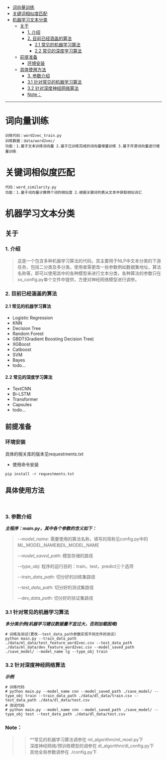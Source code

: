


- [词向量训练](#词向量训练)
- [关键词相似度匹配](#关键词相似度匹配)
- [机器学习文本分类](#机器学习文本分类)
  - [关于 ](#关于-)
    - [1. 介绍](#1-介绍)
    - [2. 目前已经涵盖的算法](#2-目前已经涵盖的算法)
      - [2.1 常见的机器学习算法](#21-常见的机器学习算法)
      - [2.2 常见的深度学习算法](#22-常见的深度学习算法)
  - [前提准备 ](#前提准备-)
    - [环境安装](#环境安装)
  - [具体使用方法 ](#具体使用方法-)
    - [3. 参数介绍](#3-参数介绍)
    - [3.1 针对常见的机器学习算法](#31-针对常见的机器学习算法)
    - [3.2 针对深度神经网络算法](#32-针对深度神经网络算法)
    - [Note：](#note)

---
# 词向量训练
    训练代码：word2vec_train.py
    训练数据：data/word2vec/
    功能：1.基于文本训练词向量 2.基于已训练完成的词向量增量训练 3.基于开源词向量进行增量训练

# 关键词相似度匹配
    代码：word_similarity.py
    功能：1.基于词向量计算两个词的相似度 2.根据关键词列表从文本中获取相似词汇

# 机器学习文本分类
## 关于 <a name = "关于"></a>
### 1. 介绍

> 这是一个包含多种机器学习算法的代码，其主要用于NLP中文本分类的下游任务，包括二分类及多分类。使用者需更改一些参数例如数据集地址，算法名称等，即可以使用其中的各种模型来进行文本分类，各种算法的参数只在xx_config.py单个文件中提供，方便对神经网络模型进行调参。
### 2. 目前已经涵盖的算法
#### 2.1 常见的机器学习算法

- Logistic Regression
- KNN
- Decision Tree
- Random Forest
- GBDT(Gradient Boosting Decision Tree)
- XGBoost
- Catboost
- SVM
- Bayes
- todo...


#### 2.2 常见的深度学习算法

- TextCNN
- Bi-LSTM
- Transformer
- Capsules
- todo...





## 前提准备 <a name = "前提准备"></a>

### 环境安装

具体的相关库的版本见requestments.txt

- 使用命令安装

```
pip install -r requestments.txt
```



## 具体使用方法 <a name = "具体使用方法"></a>
<br>

### 3. 参数介绍
***主程序：main.py，其中各个参数的含义如下：***


> *--model_name*: 需要使用的算法名称，填写的简称见config.py中的ML_MODEL_NAME和DL_MODEL_NAME
> 
> *--model_saved_path*: 模型存储的路径
> 
> *--type_obj*: 程序的运行目的：train，test，predict三个选项
> 
> *--train_data_path*: 切分好的训练集路径
>
> *--test_data_path*: 切分好的测试集路径
> 
> *--dev_data_path*: 切分好的验证集路径
### 3.1 针对常见的机器学习算法


***多分类示例(机器学习建议数据量不宜过大，否则加载困难)***

```
# 训练及测试(更改--test_data_path参数实现不同文件的测试)
python main.py --train_data_path ./data/ml_data/test_feature_word2vec.csv --test_data_path ./data/ml_data/dev_feature_word2vec.csv --model_saved_path ./save_model/ --model_name lg --type_obj train
```


### 3.2 针对深度神经网络算法


***示例***

```
# 训练代码
# python main.py --model_name cnn --model_saved_path ./save_model/ --type_obj train --train_data_path ./data/dl_data/train.csv --test_data_path ./data/dl_data/test.csv
# 测试代码
# python main.py --model_name cnn --model_saved_path ./save_model/ --type_obj test --test_data_path ./data/dl_data/test.csv

```

### Note：
>> **常见的机器学习算法调参在 ml_algorithm/ml_moel.py下<br>深度神经网络/预训练模型的调参在 dl_algorithm/dl_config.py下<br>其他全局参数调参在 ./config.py下

